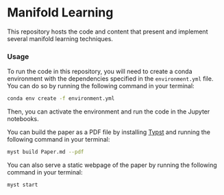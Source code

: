 # Manifold Learning 

This repository hosts the code and content that present and implement several manifold learning techniques.

### Usage

To run the code in this repository, you will need to create a conda environment with the dependencies specified in the `environment.yml` file. You can do so by running the following command in your terminal:

```bash
conda env create -f environment.yml
```

Then, you can activate the environment and run the code in the Jupyter notebooks.

You can build the paper as a PDF file by installing [Typst](https://github.com/typst/typst) and running the following command in your terminal:

```bash
myst build Paper.md --pdf
```

You can also serve a static webpage of the paper by running the following command in your terminal:

```bash
myst start
```